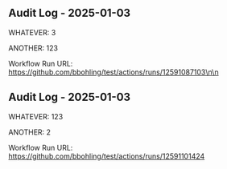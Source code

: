 ## Audit Log - 2025-01-03

WHATEVER: 3

ANOTHER: 123

Workflow Run URL: https://github.com/bbohling/test/actions/runs/12591087103\n\n


## Audit Log - 2025-01-03

WHATEVER: 123

ANOTHER: 2

Workflow Run URL: https://github.com/bbohling/test/actions/runs/12591101424


